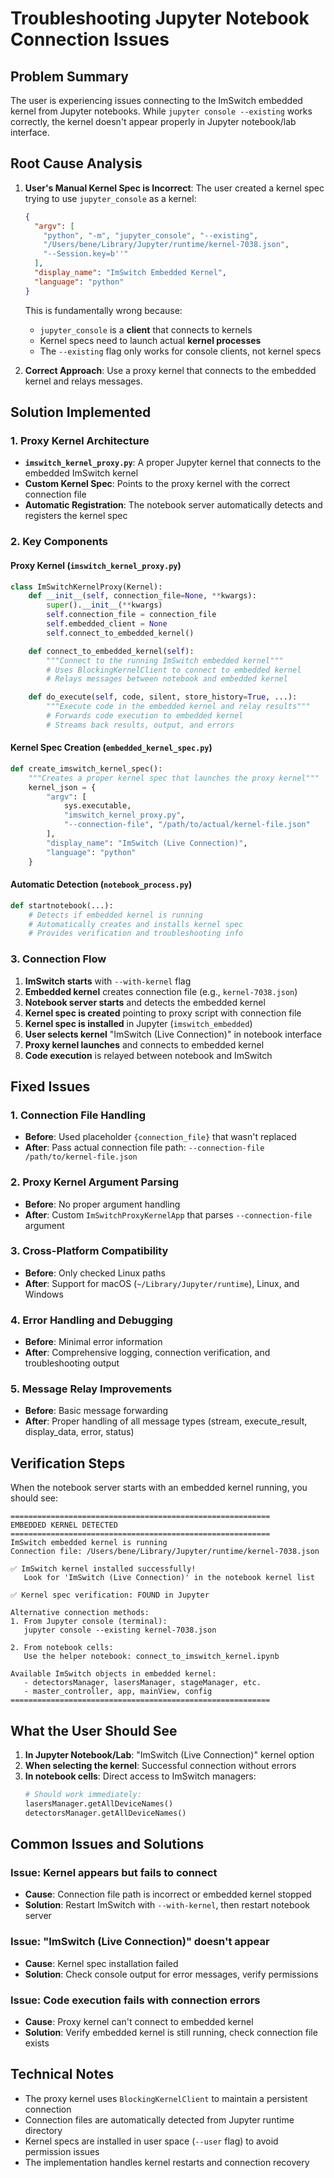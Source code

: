 # Troubleshooting Jupyter Notebook Connection Issues

## Problem Summary

The user is experiencing issues connecting to the ImSwitch embedded kernel from Jupyter notebooks. While `jupyter console --existing` works correctly, the kernel doesn't appear properly in Jupyter notebook/lab interface.

## Root Cause Analysis

1. **User's Manual Kernel Spec is Incorrect**: The user created a kernel spec trying to use `jupyter_console` as a kernel:
   ```json
   {
     "argv": [
       "python", "-m", "jupyter_console", "--existing",
       "/Users/bene/Library/Jupyter/runtime/kernel-7038.json",
       "--Session.key=b''"
     ],
     "display_name": "ImSwitch Embedded Kernel",
     "language": "python"
   }
   ```
   This is fundamentally wrong because:
   - `jupyter_console` is a **client** that connects to kernels
   - Kernel specs need to launch actual **kernel processes**
   - The `--existing` flag only works for console clients, not kernel specs

2. **Correct Approach**: Use a proxy kernel that connects to the embedded kernel and relays messages.

## Solution Implemented

### 1. Proxy Kernel Architecture
- **`imswitch_kernel_proxy.py`**: A proper Jupyter kernel that connects to the embedded ImSwitch kernel
- **Custom Kernel Spec**: Points to the proxy kernel with the correct connection file
- **Automatic Registration**: The notebook server automatically detects and registers the kernel spec

### 2. Key Components

#### Proxy Kernel (`imswitch_kernel_proxy.py`)
```python
class ImSwitchKernelProxy(Kernel):
    def __init__(self, connection_file=None, **kwargs):
        super().__init__(**kwargs)
        self.connection_file = connection_file
        self.embedded_client = None
        self.connect_to_embedded_kernel()

    def connect_to_embedded_kernel(self):
        """Connect to the running ImSwitch embedded kernel"""
        # Uses BlockingKernelClient to connect to embedded kernel
        # Relays messages between notebook and embedded kernel

    def do_execute(self, code, silent, store_history=True, ...):
        """Execute code in the embedded kernel and relay results"""
        # Forwards code execution to embedded kernel
        # Streams back results, output, and errors
```

#### Kernel Spec Creation (`embedded_kernel_spec.py`)
```python
def create_imswitch_kernel_spec():
    """Creates a proper kernel spec that launches the proxy kernel"""
    kernel_json = {
        "argv": [
            sys.executable,
            "imswitch_kernel_proxy.py",
            "--connection-file", "/path/to/actual/kernel-file.json"
        ],
        "display_name": "ImSwitch (Live Connection)",
        "language": "python"
    }
```

#### Automatic Detection (`notebook_process.py`)
```python
def startnotebook(...):
    # Detects if embedded kernel is running
    # Automatically creates and installs kernel spec
    # Provides verification and troubleshooting info
```

### 3. Connection Flow

1. **ImSwitch starts** with `--with-kernel` flag
2. **Embedded kernel** creates connection file (e.g., `kernel-7038.json`)
3. **Notebook server starts** and detects the embedded kernel
4. **Kernel spec is created** pointing to proxy script with connection file
5. **Kernel spec is installed** in Jupyter (`imswitch_embedded`)
6. **User selects kernel** "ImSwitch (Live Connection)" in notebook interface
7. **Proxy kernel launches** and connects to embedded kernel
8. **Code execution** is relayed between notebook and ImSwitch

## Fixed Issues

### 1. Connection File Handling
- **Before**: Used placeholder `{connection_file}` that wasn't replaced
- **After**: Pass actual connection file path: `--connection-file /path/to/kernel-file.json`

### 2. Proxy Kernel Argument Parsing
- **Before**: No proper argument handling
- **After**: Custom `ImSwitchProxyKernelApp` that parses `--connection-file` argument

### 3. Cross-Platform Compatibility
- **Before**: Only checked Linux paths
- **After**: Support for macOS (`~/Library/Jupyter/runtime`), Linux, and Windows

### 4. Error Handling and Debugging
- **Before**: Minimal error information
- **After**: Comprehensive logging, connection verification, and troubleshooting output

### 5. Message Relay Improvements
- **Before**: Basic message forwarding
- **After**: Proper handling of all message types (stream, execute_result, display_data, error, status)

## Verification Steps

When the notebook server starts with an embedded kernel running, you should see:

```
==========================================================
EMBEDDED KERNEL DETECTED
==========================================================
ImSwitch embedded kernel is running
Connection file: /Users/bene/Library/Jupyter/runtime/kernel-7038.json

✅ ImSwitch kernel installed successfully!
   Look for 'ImSwitch (Live Connection)' in the notebook kernel list

✅ Kernel spec verification: FOUND in Jupyter

Alternative connection methods:
1. From Jupyter console (terminal):
   jupyter console --existing kernel-7038.json

2. From notebook cells:
   Use the helper notebook: connect_to_imswitch_kernel.ipynb

Available ImSwitch objects in embedded kernel:
   - detectorsManager, lasersManager, stageManager, etc.
   - master_controller, app, mainView, config
==========================================================
```

## What the User Should See

1. **In Jupyter Notebook/Lab**: "ImSwitch (Live Connection)" kernel option
2. **When selecting the kernel**: Successful connection without errors
3. **In notebook cells**: Direct access to ImSwitch managers:
   ```python
   # Should work immediately:
   lasersManager.getAllDeviceNames()
   detectorsManager.getAllDeviceNames()
   ```

## Common Issues and Solutions

### Issue: Kernel appears but fails to connect
- **Cause**: Connection file path is incorrect or embedded kernel stopped
- **Solution**: Restart ImSwitch with `--with-kernel`, then restart notebook server

### Issue: "ImSwitch (Live Connection)" doesn't appear
- **Cause**: Kernel spec installation failed
- **Solution**: Check console output for error messages, verify permissions

### Issue: Code execution fails with connection errors
- **Cause**: Proxy kernel can't connect to embedded kernel
- **Solution**: Verify embedded kernel is still running, check connection file exists

## Technical Notes

- The proxy kernel uses `BlockingKernelClient` to maintain a persistent connection
- Connection files are automatically detected from Jupyter runtime directory
- Kernel specs are installed in user space (`--user` flag) to avoid permission issues
- The implementation handles kernel restarts and connection recovery